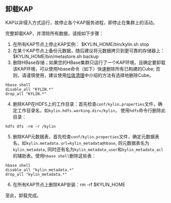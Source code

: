 ## 卸载KAP
KAP以非侵入方式运行，故停止各个KAP服务进程，即停止在集群上的活动。

完整卸载KAP，并清除所有数据，请按如下步骤：

1. 在所有KAP节点上停止KAP实例： $KYLIN_HOME/bin/kylin.sh stop
2. 在某个KAP节点上备份元数据，随后建议将元数据拷贝到更可靠的存储器上： $KYLIN_HOME/bin/metastore.sh backup
3. 删除HBase存储；如果您的HBase集群只运行了一个KAP环境，且确定要卸载该KAP环境，可以使用hbase命令（如下）快速删除所有已构建的Cube; 否则，请谨慎使用，建议使用[垃圾清理](/operation/storage_cleanup.cn.md)中介绍的方法有选择地删除Cube。

  ```
  hbase shell
  disable_all "KYLIN.*"
  drop_all "KYLIN.*"
  ```

4. 删除KAP在HDFS上的工作目录：首先检查`conf/kylin.properties`文件，确定工作目录名，如`kylin.hdfs.working.dir=/kylin`， 使用`hdfs`命令行删除此目录：

  ```
  hdfs dfs -rm -r /kylin
  ```

5. 删除KAP元数据表，首先检查`conf/kylin.properties`文件，确定元数据表名，如`kylin.metadata.url=kylin_metadata@hbase`, 则元数据表名为`kylin_metadata`, 同时还有名为`kylin_metadata_user`和`kylin_metadata_acl`的辅助表。使用`hbase shell`删除这些表：

  ```
  hbase shell
  disable_all "kylin_metadata.*"
  drop_all "kylin_metadata.*"

  ```

6. 在所有KAP节点上删除KAP安装：rm -rf $KYLIN_HOME


至此，卸载完成。
